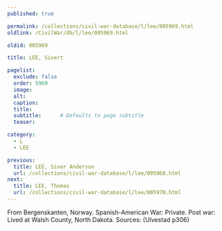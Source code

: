```yaml
---
published: true

permalink: /collections/civil-war-database/l/lee/005969.html
oldlink: /CivilWar/db/l/lee/005969.html

oldid: 005969

title: LEE, Sivert

pagelist:
  exclude: false
  order: 5969
  image: 
  alt:
  caption:
  title:
  subtitle:      # Defaults to page subtitle
  teaser:

category: 
  - L 
  - LEE

previous:
  title: LEE, Siver Anderson
  url: /collections/civil-war-database/l/lee/005968.html  
next:
  title: LEE, Thomas
  url: /collections/civil-war-database/l/lee/005970.html   
---
```

From Bergenskanten, Norway. Spanish-American War: Private. Post war: Lived at Walsh County, North Dakota. Sources: (Ulvestad p306)